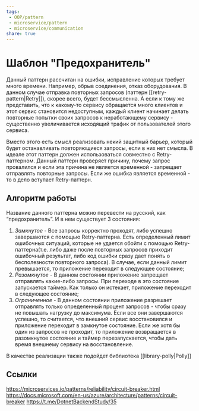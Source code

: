 ```yaml
---
tags:
 - OOP/pattern
 - microservice/pattern
 - microservice/communication
share: true
---
```

# Шаблон "Предохранитель"
Данный паттерн рассчитан на ошибки, исправление которых требует много времени. Например, обрыв соединения, отказ оборудования. В данном случае отправка повторных запросов (паттерн [[retry-pattern|Retry]]), скорее всего, будет бессмысленна. А если к тому же представить, что к какому-то сервису обращается много клиентов и этот сервис становится недоступным, каждый клиент начинает делать повторные попытки своих запросов к неработающему сервису - существенно увеличивается исходящий трафик от пользователей этого сервиса.

Вместо этого есть смысл реализовать некий защитный барьер, который будет останавливать повторяющиеся запросы, если в них нет смысла. В идеале этот паттерн должен использоваться совместно с Retry-паттерном. Данный паттерн проверяет причину, почему запрос провалился и если эта причина не является временной - запрещает отправлять повторные запросы. Если же ошибка является временной - то в дело вступает Retry-паттерн.

## Алгоритм работы
Название данного паттерна можно перевести на русский, как “предохранитель”. И в нем существует 3 состояния:
1. *Замкнутое* - Все запросы корректно проходят, либо успешно завершаются с помощью Retry-паттерна. Есть определенный лимит ошибочных ситуаций, которые не удается обойти с помощью Retry-паттерна(т.е. либо даже после повторных запросов приходит ошибочный результат, либо код ошибки сразу дает понять о бесполезности повторного запроса). В случае, если данный лимит превышается, то приложение переходит в следующее состояние;
1. *Разомкнутое* - В данном состоянии приложение запрещает отправлять какие-либо запросы. При переходе в это состояние запускается таймер. Как только он истекает, приложение переходит в следующее состояние;
1. *Ограниченное* -	В данном состоянии приложение разрешает отправлять только определенный процент запросов - чтобы сразу не повышать нагрузку до максимума. Если все они завершаются успешно, то считается, что внешний сервис восстановился и приложение переходит в замкнутое состояние. Если же хотя бы один из запросов не проходит, то приложение возвращается в разомкнутое состояние и таймер перезапускается, чтобы дать время внешнему сервису на восстановление.

В качестве реализации также подойдет библиотека [[library-polly|Polly]]
## Ссылки
https://microservices.io/patterns/reliability/circuit-breaker.html
https://docs.microsoft.com/en-us/azure/architecture/patterns/circuit-breaker
https://t.me/DotnetBackendStudy/35